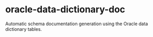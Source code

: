 oracle-data-dictionary-doc
==========================

Automatic schema documentation generation using the Oracle data dictionary tables.
